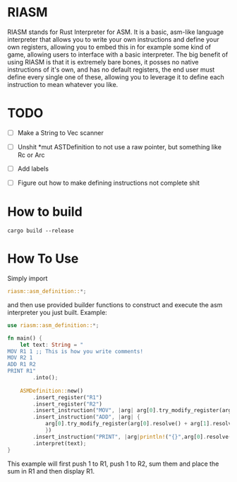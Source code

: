 # RIASM
RIASM stands for Rust Interpreter for ASM. It is a basic, asm-like language interpreter that allows you to write your own instructions and define your own registers, allowing you to embed this in for example some kind of game,
allowing users to interface with a basic interpreter. The big benefit of using RIASM is that it is extremely bare bones, it posses no native instructions of it's own, and has no default registers, the end user must define
every single one of these, allowing you to leverage it to define each instruction to mean whatever you like.

# TODO

- [ ] Make a String to Vec<ASTNode> scanner
- [ ] Unshit *mut ASTDefinition to not use a raw pointer, but something like Rc or Arc
- [ ] Add labels
- [ ] Figure out how to make defining instructions not complete shit


# How to build

``` shell
cargo build --release
```

# How To Use
Simply import 

``` rust
riasm::asm_definition::*;
```



and then use provided builder functions to construct and execute the asm interpreter you just built.
Example:

``` rust
use riasm::asm_definition::*;

fn main() {
    let text: String = "
MOV R1 1 ;; This is how you write comments!
MOV R2 1
ADD R1 R2
PRINT R1"
        .into();
 
	ASMDefinition::new()
		.insert_register("R1")
		.insert_register("R2")
		.insert_instruction("MOV", |arg| arg[0].try_modify_register(arg[1].resolve()))
		.insert_instruction("ADD", |arg| {
			arg[0].try_modify_register(arg[0].resolve() + arg[1].resolve())
			})
		.insert_instruction("PRINT", |arg|println!("{}",arg[0].resolve()))
		.interpret(text);
}
```

	
This example will first push 1 to R1, push 1 to R2, sum them and place the sum in R1 and then display R1.
